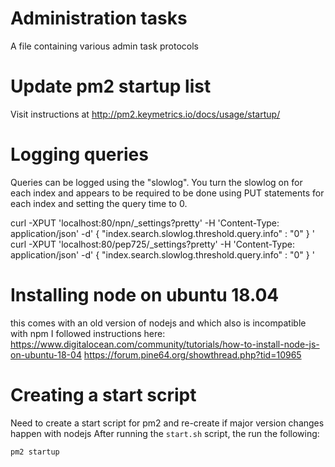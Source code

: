 # Administration tasks 
A file containing various admin task protocols

# Update pm2 startup list 

Visit instructions at http://pm2.keymetrics.io/docs/usage/startup/

# Logging queries
Queries can be logged using the "slowlog".  You turn the slowlog on for each index
and appears to be required to be done using PUT statements for each index and setting
the query time to 0.  

curl -XPUT 'localhost:80/npn/_settings?pretty' -H 'Content-Type: application/json' -d'
{
	"index.search.slowlog.threshold.query.info" : "0" 
}
'
curl -XPUT 'localhost:80/pep725/_settings?pretty' -H 'Content-Type: application/json' -d'
{
	"index.search.slowlog.threshold.query.info" : "0" 
}
'

# Installing node on ubuntu 18.04
this comes with an old version of nodejs and which also is incompatible with npm
I followed instructions here:
https://www.digitalocean.com/community/tutorials/how-to-install-node-js-on-ubuntu-18-04
https://forum.pine64.org/showthread.php?tid=10965

# Creating a start script
Need to create a start script for pm2 and re-create if major version changes happen with nodejs
After running the `start.sh` script, the run the following:
```
pm2 startup
```

